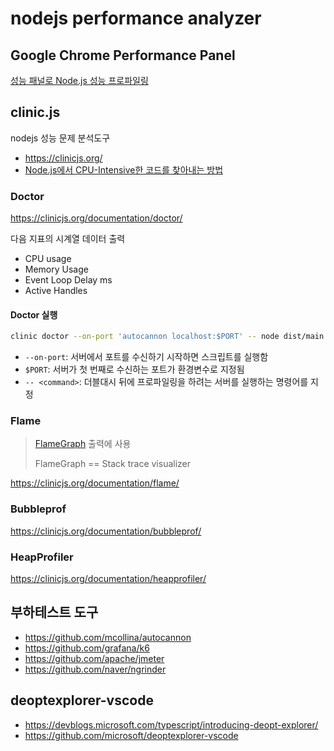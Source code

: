 # nodejs performance analyzer

## Google Chrome Performance Panel

[성능 패널로 Node.js 성능 프로파일링](https://developer.chrome.com/docs/devtools/performance/nodejs?hl=ko)

## clinic.js

nodejs 성능 문제 분석도구

- <https://clinicjs.org/>
- [Node.js에서 CPU-Intensive한 코드를 찾아내는 방법](https://youtu.be/pMo8M5cqxfQ?t=3569)

### Doctor

<https://clinicjs.org/documentation/doctor/>

다음 지표의 시계열 데이터 출력

- CPU usage
- Memory Usage
- Event Loop Delay ms
- Active Handles

#### Doctor 실행

```sh
clinic doctor --on-port 'autocannon localhost:$PORT' -- node dist/main.js
```

- `--on-port`: 서버에서 포트를 수신하기 시작하면 스크립트를 실행함
- `$PORT`: 서버가 첫 번째로 수신하는 포트가 환경변수로 지정됨
- `-- <command>`: 더블대시 뒤에 프로파일링을 하려는 서버를 실행하는 명령어를 지정

### Flame

> [FlameGraph](https://github.com/brendangregg/FlameGraph) 출력에 사용
>
> FlameGraph == Stack trace visualizer

<https://clinicjs.org/documentation/flame/>

### Bubbleprof

<https://clinicjs.org/documentation/bubbleprof/>

### HeapProfiler

<https://clinicjs.org/documentation/heapprofiler/>

## 부하테스트 도구

- <https://github.com/mcollina/autocannon>
- <https://github.com/grafana/k6>
- <https://github.com/apache/jmeter>
- <https://github.com/naver/ngrinder>

## deoptexplorer-vscode

- <https://devblogs.microsoft.com/typescript/introducing-deopt-explorer/>
- <https://github.com/microsoft/deoptexplorer-vscode>
